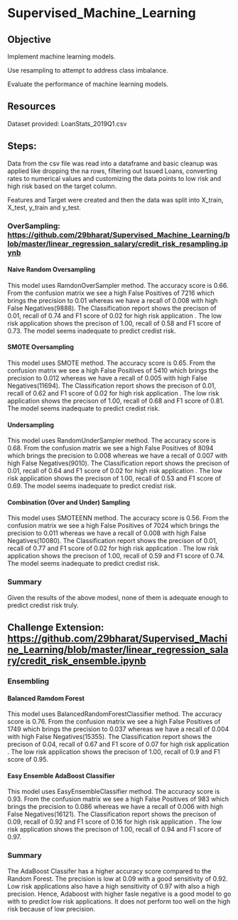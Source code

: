 # Supervised_Machine_Learning
  
## Objective
  
Implement machine learning models.
  
Use resampling to attempt to address class imbalance.
  
Evaluate the performance of machine learning models.
  
## Resources
  
Dataset provided: LoanStats_2019Q1.csv
  
## Steps:
  
Data from the csv file was read into a dataframe and basic cleanup was applied like dropping the na rows, filtering out Issued Loans, converting rates to numerical values and  customizing the data points to low risk and high risk based on the target column.
  
Features and Target were created and then the data was split into X_train, X_test, y_train and y_test.
  
### OverSampling: https://github.com/29bharat/Supervised_Machine_Learning/blob/master/linear_regression_salary/credit_risk_resampling.ipynb
  
#### Naive Random Oversampling
  
This model uses RamdonOverSampler method. The accuracy score is 0.66. From the confusion matrix we see a high False Positives of 7216 which brings the precision to 0.01 whereas we have a recall of 0.008 with high False Negatives(9888). The Classification report shows the precison of 0.01, recall of 0.74 and F1 score of 0.02 for high risk application . The low risk application shows the precison of 1.00, recall of 0.58 and F1 score of 0.73. The model seems inadequate to predict credist risk.
  
#### SMOTE Oversampling
  
This model uses SMOTE method. The accuracy score is 0.65. From the confusion matrix we see a high False Positives of 5410 which brings the precision to 0.012 whereas we have a recall of 0.005 with high False Negatives(11694). The Classification report shows the precison of 0.01, recall of 0.62 and F1 score of 0.02 for high risk application . The low risk application shows the precison of 1.00, recall of 0.68 and F1 score of 0.81. The model seems inadequate to predict credist risk.
  
#### Undersampling
  
This model uses RandomUnderSampler method. The accuracy score is 0.68. From the confusion matrix we see a high False Positives of 8094 which brings the precision to 0.008 whereas we have a recall of 0.007 with high False Negatives(9010). The Classification report shows the precison of 0.01, recall of 0.64 and F1 score of 0.02 for high risk application . The low risk application shows the precison of 1.00, recall of 0.53 and F1 score of 0.69. The model seems inadequate to predict credist risk.
  
#### Combination (Over and Under) Sampling
  
This model uses SMOTEENN method. The accuracy score is 0.56. From the confusion matrix we see a high False Positives of 7024 which brings the precision to 0.011 whereas we have a recall of 0.008 with high False Negatives(10080). The Classification report shows the precison of 0.01, recall of 0.77 and F1 score of 0.02 for high risk application . The low risk application shows the precison of 1.00, recall of 0.59 and F1 score of 0.74. The model seems inadequate to predict credist risk.

### Summary
  
Given the results of the above modesl, none of them is adequate enough to predict credist risk truly.
  
## Challenge Extension: https://github.com/29bharat/Supervised_Machine_Learning/blob/master/linear_regression_salary/credit_risk_ensemble.ipynb
  
### Ensembling
  
#### Balanced Ramdom Forest
  
This model uses BalancedRandomForestClassifier method. The accuracy score is 0.76. From the confusion matrix we see a high False Positives of 1749 which brings the precision to 0.037 whereas we have a recall of 0.004 with high False Negatives(15355). The Classification report shows the precison of 0.04, recall of 0.67 and F1 score of 0.07 for high risk application . The low risk application shows the precison of 1.00, recall of 0.9 and F1 score of 0.95.
  
#### Easy Ensemble AdaBoost Classifier
  
This model uses EasyEnsembleClassifier method. The accuracy score is 0.93. From the confusion matrix we see a high False Positives of 983 which brings the precision to 0.086 whereas we have a recall of 0.006 with high False Negatives(16121). The Classification report shows the precison of 0.09, recall of 0.92 and F1 score of 0.16 for high risk application . The low risk application shows the precison of 1.00, recall of 0.94 and F1 score of 0.97.
  
### Summary
  
The AdaBoost Classifer has a higher accuracy score compared to the Random Forest. The precision is low at 0.09 with a good sensitivity of 0.92. Low risk applications also have a high sensitivity of 0.97 with also a high precision. Hence, Adaboost with higher fasle negative is a good model to go with to predict low risk applications. It does not perform too well on the high risk because of low precision.
